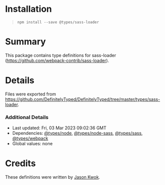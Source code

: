 # Installation
> `npm install --save @types/sass-loader`

# Summary
This package contains type definitions for sass-loader (https://github.com/webpack-contrib/sass-loader).

# Details
Files were exported from https://github.com/DefinitelyTyped/DefinitelyTyped/tree/master/types/sass-loader.

### Additional Details
 * Last updated: Fri, 03 Mar 2023 09:02:36 GMT
 * Dependencies: [@types/node](https://npmjs.com/package/@types/node), [@types/node-sass](https://npmjs.com/package/@types/node-sass), [@types/sass](https://npmjs.com/package/@types/sass), [@types/webpack](https://npmjs.com/package/@types/webpack)
 * Global values: none

# Credits
These definitions were written by [Jason Kwok](https://github.com/JasonHK).
